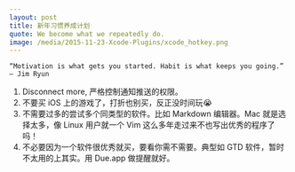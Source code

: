 ```yaml
---
layout: post
title: 新年习惯养成计划
quote: We become what we repeatedly do.
image: /media/2015-11-23-Xcode-Plugins/xcode_hotkey.png
---
```


    “Motivation is what gets you started. Habit is what keeps you going.” 
    ― Jim Ryun
    
1. Disconnect more, 严格控制通知推送的权限。
2. 不要买 iOS 上的游戏了，打折也别买，反正没时间玩😭
3. 不需要过多的尝试多个同类型的软件。比如 Markdown 编辑器。Mac 就是选择太多，像 Linux 用户就一个 Vim 这么多年走过来不也写出优秀的程序了吗！
4. 不必要因为一个软件很优秀就买，要看你需不需要。典型如 GTD 软件，暂时不太用的上其实。用 Due.app 做提醒就好。
